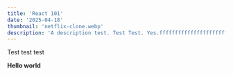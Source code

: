 ```yaml
---
title: 'React 101'
date: '2025-04-18'
thumbnail: 'netflix-clone.webp'
description: 'A description test. Test Test. Yes.ffffffffffffffffffffffffffffffffffffffffffffffffffffffffffffffffffffffffffffffffffffffffffffffffffffffffffffffffffffffffffffffffffffffffffffffffffffffffffffffffffffffffffffffffffff'
---
```


Test test test

**Hello world**